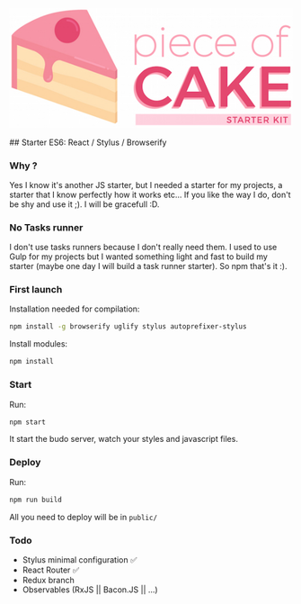 <p align="center">
  <img src="https://github.com/ziiw/starter-es6-react/blob/master/piece_of_cake-02.jpg" />
</p>
## Starter ES6: React / Stylus / Browserify

### Why ?
Yes I know it's another JS starter, but I needed a starter for my projects, a starter that I know perfectly how it works etc... If you like the way I do, don't be shy and use it ;). I will be gracefull :D.

### No Tasks runner
I don't use tasks runners because I don't really need them. I used to use Gulp for my projects but I wanted something light and fast to build my starter (maybe one day I will build a task runner starter). So npm that's it :).

### First launch
Installation needed for compilation:
``` sh
npm install -g browserify uglify stylus autoprefixer-stylus
```

Install modules:
``` sh
npm install
```

### Start
Run:
``` sh
npm start
```
It start the budo server, watch your styles and javascript files.

### Deploy
Run:
``` sh
npm run build
```
All you need to deploy will be in `public/`

### Todo
* Stylus minimal configuration :white_check_mark:
* React Router :white_check_mark:
* Redux branch 
* Observables (RxJS || Bacon.JS || ...)
